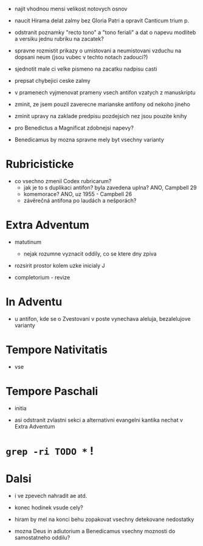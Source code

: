 * najit vhodnou mensi velikost notovych osnov
* naucit Hirama delat zalmy bez Gloria Patri a opravit Canticum trium p.
* odstranit poznamky "recto tono" a "tono feriali" a dat o napevu modliteb a versiku jednu rubriku na zacatek?
* spravne rozmistit prikazy o umistovani a neumistovani vzduchu na dopsani neum (jsou vubec v techto notach zadouci?)
* sjednotit male ci velke pismeno na zacatku nadpisu casti

* prepsat chybejici ceske zalmy
* v pramenech vyjmenovat prameny vsech antifon vzatych z manuskriptu
* zminit, ze jsem pouzil zaverecne marianske antifony od nekoho jineho
* zminit upravy na zaklade predpisu pozdejsich nez jsou pouzite knihy
* pro Benedictus a Magnificat zdobnejsi napevy?
* Benedicamus by mozna spravne mely byt vsechny varianty

# Rubricisticke


* co vsechno zmenil Codex rubricarum?
  * jak je to s duplikaci antifon? byla zavedena uplna? ANO, Campbell 29
  * komemorace? ANO, uz 1955 - Campbell 26
  * závěrečná antifona po laudách a nešporách?

# Extra Adventum

* matutinum
  * nejak rozumne vyznacit oddily, co se ktere dny zpiva
  
* rozsirit prostor kolem uzke inicialy J
  
* completorium - revize

# In Adventu

* u antifon, kde se o Zvestovani v poste vynechava aleluja, bezalelujove varianty

# Tempore Nativitatis

* vse

# Tempore Paschali

* initia

* asi odstranit zvlastni sekci a alternativni evangelni kantika nechat v Extra Adventum

# `grep -ri TODO *` !

# Dalsi

* i ve zpevech nahradit ae atd.

* konec hodinek vsude cely?

* hiram by mel na konci behu zopakovat vsechny detekovane nedostatky

* mozna Deus in adiutorium a Benedicamus vsechny moznosti do samostatneho oddilu?
